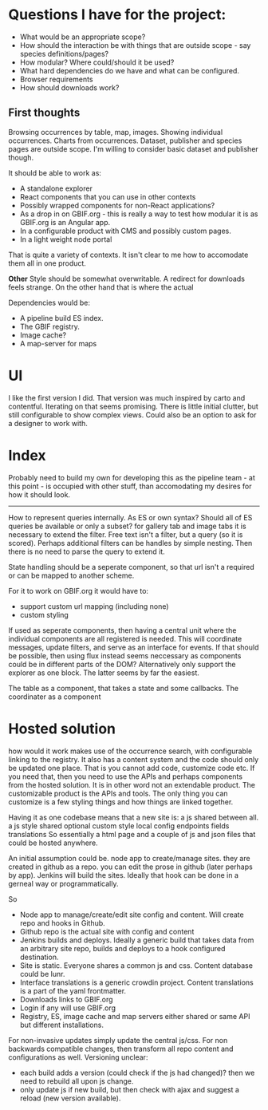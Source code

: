 # Questions I have for the project:

* What would be an appropriate scope?
* How should the interaction be with things that are outside scope - say species definitions/pages?
* How modular? Where could/should it be used?
* What hard dependencies do we have and what can be configured.
* Browser requirements
* How should downloads work?

## First thoughts
Browsing occurrences by table, map, images. Showing individual occurrences. Charts from occurrences.
Dataset, publisher and species pages are outside scope. I'm willing to consider basic dataset and publisher though.

It should be able to work as:
* A standalone explorer
* React components that you can use in other contexts
* Possibly wrapped components for non-React applications?
* As a drop in on GBIF.org - this is really a way to test how modular it is as GBIF.org is an Angular app.
* In a configurable product with CMS and possibly custom pages.
* In a light weight node portal

That is quite a variety of contexts. It isn't clear to me how to accomodate them all in one product.

**Other**
Style should be somewhat overwritable.
A redirect for downloads feels strange. On the other hand that is where the actual 

Dependencies would be:
* A pipeline build ES index.
* The GBIF registry.
* Image cache?
* A map-server for maps

# UI
I like the first version I did. That version was much inspired by carto and contentful. Iterating on that seems promising. There is little initial clutter, but still configurable to show complex views. Could also be an option to ask for a designer to work with.

# Index
Probably need to build my own for developing this as the pipeline team - at this point - is occupied with other stuff, than accomodating my desires for how it should look.

--------------

How to represent queries internally. As ES or own syntax? Should all of ES queries be available or only a subset?
for gallery tab and image tabs it is necessary to extend the filter. Free text isn't a filter, but a query (so it is scored).
Perhaps additional filters can be handles by simple nesting. Then there is no need to parse the query to extend it.

State handling should be a seperate component, so that url isn't a required or can be mapped to another scheme.

For it to work on GBIF.org it would have to:
* support custom url mapping (including none)
* custom styling

If used as seperate components, then having a central unit where the individual components are all registered is needed. This will coordinate messages, update filters, and serve as an interface for events.
If that should be possible, then using flux instead seems neccessary as components could be in different parts of the DOM?
Alternatively only support the explorer as one block. The latter seems by far the easiest.

The table as a component, that takes a state and some callbacks. 
The coordinater as a component

# Hosted solution
how would it work
makes use of the occurrence search, with configurable linking to the registry.
It also has a content system and the code should only be updated one place. That is you cannot add code, customize code etc. If you need that, then you need to use the APIs and perhaps components from the hosted solution. It is in other word not an extendable product. The customizable product is the APIs and tools.
The only thing you can customize is a few styling things and how things are linked together.

Having it as one codebase means that a new site is:
a js shared between all.
a js style shared
optional custom style
local config
  endpoints
  fields
  translations
So essentially a html page and a couple of js and json files that could be hosted anywhere.

An initial assumption could be. node app to create/manage sites. they are created in github as a repo. you can edit the prose in github (later perhaps by app). Jenkins will build the sites. Ideally that hook can be done in a gerneal way or programmatically.

So 
* Node app to manage/create/edit site config and content. Will create repo and hooks in Github.
* Github repo is the actual site with config and content
* Jenkins builds and deploys. Ideally a generic build that takes data from an arbitrary site repo, builds and deploys to a hook configured destination.
* Site is static. Everyone shares a common js and css. Content database could be lunr.
* Interface translations is a generic crowdin project. Content translations is a part of the yaml frontmatter.
* Downloads links to GBIF.org
* Login if any will use GBIF.org
* Registry, ES, image cache and map servers either shared or same API but different installations.

For non-invasive updates simply update the central js/css.
For non backwards compatible changes, then transform all repo content and configurations as well.
Versioning unclear:
* each build adds a version (could check if the js had changed)? then we need to rebuild all upon js change.
* only update js if new build, but then check with ajax and suggest a reload (new version available).